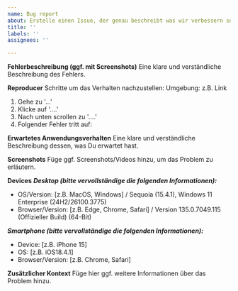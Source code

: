 ```yaml
---
name: Bug report
about: Erstelle einen Issue, der genau beschreibt was wir verbessern sollen.
title: ''
labels: ''
assignees: ''

---
```


**Fehlerbeschreibung (ggf. mit Screenshots)**
Eine klare und verständliche Beschreibung des Fehlers.

**Reproducer**
Schritte um das Verhalten nachzustellen:
Umgebung: z.B. Link
1. Gehe zu  '...'
2. Klicke auf '....'
3. Nach unten scrollen zu '....'
4. Folgender Fehler tritt auf: 

**Erwartetes Anwendungsverhalten**
Eine klare und verständliche Beschreibung dessen, was Du erwartet hast.

**Screenshots**
Füge ggf. Screenshots/Videos hinzu, um das Problem zu erläutern.

**Devices**
***Desktop (bitte vervollständige die folgenden Informationen):***
 - OS/Version: [z.B. MacOS, Windows] / Sequoia (15.4.1), Windows 11 Enterprise (24H2/26100.3775)
 - Browser/Version: [z.B. Edge, Chrome, Safari] / Version 135.0.7049.115 (Offizieller Build) (64-Bit)

***Smartphone (bitte vervollständige die folgenden Informationen):***
 - Device: [z.B. iPhone 15]
 - OS: [z.B. iOS18.4.1]
 - Browser/Version: [z.B. Chrome, Safari]

**Zusätzlicher Kontext**
Füge hier ggf. weitere Informationen über das Problem hinzu.
